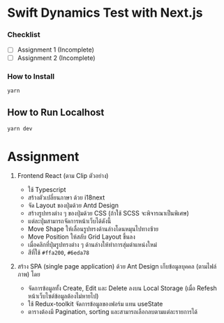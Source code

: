 # Swift Dynamics Test with Next.js

### Checklist

- [ ] Assignment 1 (Incomplete)
- [ ] Assignment 2 (Incomplete)

### How to Install
```sh
yarn
```

## How to Run Localhost
```sh
yarn dev
```

# Assignment

1. Frontend React (ตาม Clip ตัวอย่าง)
   - ใช้ Typescript 
   - สร้างตัวเปลี่ยนภาษา ด้วย i18next 
   - จัด Layout ของปุ่มด้วย Antd Design 
   - สร้างรูปทรงต่าง ๆ ของปุ่มด้วย CSS (ถ้าใช้ SCSS จะพิจารณาเป็นพิเศษ) 
   - แต่ละปุ่มสามารถจัดการหน้าเว็บได้ดังนี้ 
   - Move Shape ให้เลื่อนรูปทรงด้านล่างโดนหมุนไปทางซ้าย 
   - Move Position ให้สลับ Grid Layout ขึ้นลง
   - เมื่อคลิกที่ปุ่มรูปทรงต่าง ๆ ด้านล่างให้ทำการสุ่มตำแหน่งใหม่ 
   - สีที่ใช้ `#ffa200`, `#6eda78` 

2. สร้าง SPA (single page application) ด้วย Ant Design เก็บข้อมูลบุคคล (ตามไฟล์ภาพ) โดย
   - จัดการข้อมูลทั้ง Create, Edit และ Delete ลงบน Local Storage (เมื่อ Refesh หน้าเว็บไซต์ข้อมูลต้องไม่หายไป)
   - ใช้ Redux-toolkit จัดการข้อมูลของฟอร์ม แทน useState
   - ตารางต้องมี Pagination, sorting และสามารถเลือกลบตามแต่ละรายการได้